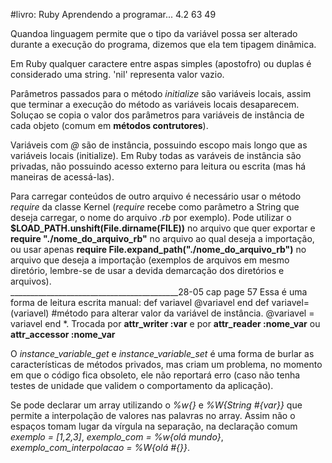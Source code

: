#livro: Ruby Aprendendo a programar... 4.2 63 49

Quandoa linguagem permite que o tipo da variável possa ser alterado durante a execução do programa, dizemos que ela tem tipagem dinâmica. 

Em Ruby qualquer caractere entre aspas simples (apostofro) ou duplas é considerado uma string. 
'nil' representa valor vazio.

Parâmetros passados para o método *initialize* são variáveis locais, assim que terminar a execução do método as variáveis locais desaparecem. Soluçao se copia o valor dos parâmetros para variáveis de instância de cada objeto (comum em **métodos contrutores**).

Variáveis com *@* são de instância, possuindo escopo mais longo que as variáveis locais (initialize). Em Ruby todas as varáveis de instância são privadas, não possuindo acesso externo para leitura ou escrita (mas há maneiras de acessá-las).

Para carregar conteúdos de outro arquivo é necessário usar o método *require* da classe Kernel (*require* recebe como parâmetro a String que deseja carregar, o nome do arquivo *.rb* por exemplo). Pode utilizar o **$LOAD_PATH.unshift(File.dirname(__FILE__))** no arquivo que quer exportar e **require "./nome_do_arquivo_rb"** no arquivo ao qual deseja a importação, ou usar apenas **require File.expand_path("./nome_do_arquivo_rb")** no arquivo que deseja a importação (exemplos de arquivos em mesmo diretório, lembre-se de usar a devida demarcação dos diretórios e arquivos).  
__________________________________________28-05 cap page 57
Essa é uma forma de leitura escrita manual: 
    def variavel
        @variavel
    end
    def variavel=(variavel) #método para alterar valor da variável de instância.
        @variavel = variavel
    end
*. Trocada por **attr_writer :var** e por **attr_reader :nome_var** ou **attr_accessor :nome_var**

O *instance_variable_get* e *instance_variable_set* é uma forma de burlar as características de métodos privados, mas criam um problema, no momento em que o código fica obsoleto, ele não reportará erro (caso não tenha testes de unidade que validem o comportamento da aplicação). 

Se pode declarar um array utilizando o *%w{}* e *%W{String #{var}}* que permite a interpolação de valores nas palavras no array. Assim não o espaços tomam lugar da vírgula na separação, na declaração comum *exemplo = [1,2,3]*, *exemplo_com = %w{olá mundo}*, *exemplo_com_interpolacao = %W{olá #{}}*.